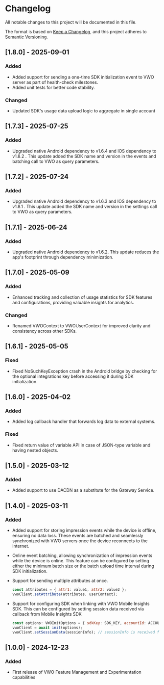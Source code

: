 # Changelog

All notable changes to this project will be documented in this file.

The format is based on [Keep a Changelog](https://keepachangelog.com/en/1.0.0/),
and this project adheres to [Semantic Versioning](https://semver.org/spec/v2.0.0.html).

## [1.8.0] - 2025-09-01

### Added

- Added support for sending a one-time SDK initialization event to VWO server as part of health-check milestones.
- Added unit tests for better code stability.

### Changed

- Updated SDK's usage data upload logic to aggregate in single account

## [1.7.3] - 2025-07-25

### Added

- Upgraded native Android dependency to v1.6.4 and IOS dependency to v1.8.2 . This update added the SDK name and version in the events and batching call to VWO as query parameters.

## [1.7.2] - 2025-07-24

### Added

- Upgraded native Android dependency to v1.6.3 and IOS dependency to v1.8.1 . This update added the SDK name and version in the settings call to VWO as query parameters.

## [1.7.1] - 2025-06-24

### Added

- Upgraded native Android dependency to v1.6.2. This update reduces the app's footprint through dependency minimization.

## [1.7.0] - 2025-05-09

### Added

- Enhanced tracking and collection of usage statistics for SDK features and configurations, providing valuable insights for analytics.

### Changed

- Renamed VWOContext to VWOUserContext for improved clarity and consistency across other SDKs.

## [1.6.1] - 2025-05-05

### Fixed

- Fixed NoSuchKeyException crash in the Android bridge by checking for the optional integrations key before accessing it during SDK initialization.

## [1.6.0] - 2025-04-02

### Added

- Added log callback handler that forwards log data to external systems.

### Fixed

- Fixed return value of variable API in case of JSON-type variable and having nested objects.

## [1.5.0] - 2025-03-12

### Added

- Added support to use DACDN as a substitute for the Gateway Service.


## [1.4.0] - 2025-03-11

### Added

- Added support for storing impression events while the device is offline, ensuring no data loss. These events are batched and seamlessly synchronized with VWO servers once the device reconnects to the internet.
- Online event batching, allowing synchronization of impression events while the device is online. This feature can be configured by setting either the minimum batch size or the batch upload time interval during SDK initialization.
- Support for sending multiple attributes at once.

  ```javascript
  const attributes = { attr1: value1, attr2: value2 };
  vwoClient.setAttribute(attributes, userContext);
  ```

- Support for configuring SDK when linking with VWO Mobile Insights SDK. This can be configured by setting session data received via callback from Mobile Insights SDK

  ```javascript
  const options: VWOInitOptions = { sdkKey: SDK_KEY, accountId: ACCOUNT_ID };
  vwoClient = await init(options);
  vwoClient.setSessionData(sessionInfo); // sessionInfo is received from Mobile Insights SDK via a callback function
  ```

## [1.0.0] - 2024-12-23

### Added

- First release of VWO Feature Management and Experimentation capabilities
